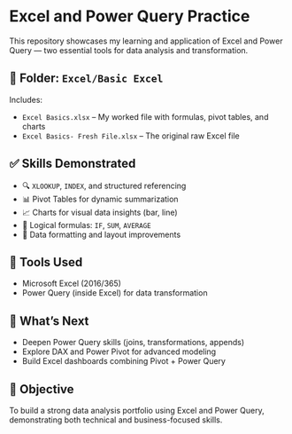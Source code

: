 # Excel and Power Query Practice

This repository showcases my learning and application of Excel and Power Query — two essential tools for data analysis and transformation.

## 📁 Folder: `Excel/Basic Excel`

Includes:
- `Excel Basics.xlsx` – My worked file with formulas, pivot tables, and charts
- `Excel Basics- Fresh File.xlsx` – The original raw Excel file

## ✅ Skills Demonstrated

- 🔍 `XLOOKUP`, `INDEX`, and structured referencing
- 📊 Pivot Tables for dynamic summarization
- 📈 Charts for visual data insights (bar, line)
- 🧮 Logical formulas: `IF`, `SUM`, `AVERAGE`
- 🧹 Data formatting and layout improvements

## 🔧 Tools Used

- Microsoft Excel (2016/365)
- Power Query (inside Excel) for data transformation

## 🚀 What’s Next

- Deepen Power Query skills (joins, transformations, appends)
- Explore DAX and Power Pivot for advanced modeling
- Build Excel dashboards combining Pivot + Power Query

## 💼 Objective

To build a strong data analysis portfolio using Excel and Power Query, demonstrating both technical and business-focused skills.
